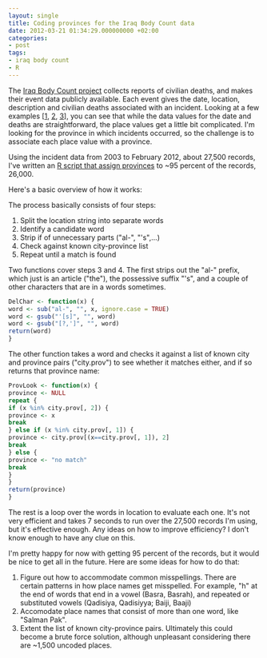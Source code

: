 ```yaml
---
layout: single
title: Coding provinces for the Iraq Body Count data
date: 2012-03-21 01:34:29.000000000 +02:00
categories:
- post
tags:
- iraq body count
- R
---
```


The [Iraq Body Count project](http://www.iraqbodycount.org/) collects reports of civilian deaths, and makes their event data publicly available. Each event gives the date, location, description and civilian deaths associated with an incident. Looking at a few examples [[1](http://www.iraqbodycount.org/database/incidents/k18564), [2](http://www.iraqbodycount.org/database/incidents/k18560), [3](http://www.iraqbodycount.org/database/incidents/k18554)], you can see that while the data values for the date and deaths are straightforward, the place values get a little bit complicated. I'm looking for the province in which incidents occurred, so the challenge is to associate each place value with a province.

Using the incident data from 2003 to February 2012, about 27,500 records, I've written an [R script that assign provinces](https://github.com/andybega/Code_IBC_Province/blob/master/code_province.R) to ~95 percent of the records, 26,000.

Here's a basic overview of how it works:

The process basically consists of four steps:

1.  Split the location string into separate words
2.  Identify a candidate word
3.  Strip if of unnecessary parts ("al-", "'s",...)
4.  Check against known city-province list
5.  Repeat until a match is found

Two functions cover steps 3 and 4\. The first strips out the "al-" prefix, which just is an article ("the"), the possessive suffix "'s", and a couple of other characters that are in a words sometimes.

```r  
DelChar <- function(x) {  
word <- sub("al-", "", x, ignore.case = TRUE)  
word <- gsub("'[s]", "", word)  
word <- gsub("[?,']", "", word)  
return(word)  
}  
```

The other function takes a word and checks it against a list of known city and province pairs ("city.prov") to see whether it matches either, and if so returns that province name:

```r  
ProvLook <- function(x) {  
province <- NULL  
repeat {  
if (x %in% city.prov[, 2]) {  
province <- x  
break  
} else if (x %in% city.prov[, 1]) {  
province <- city.prov[(x==city.prov[, 1]), 2]  
break  
} else {  
province <- "no match"  
break  
}  
}  
return(province)  
}  
```

The rest is a loop over the words in location to evaluate each one. It's not very efficient and takes 7 seconds to run over the 27,500 records I'm using, but it's effective enough. Any ideas on how to improve efficiency? I don't know enough to have any clue on this.

I'm pretty happy for now with getting 95 percent of the records, but it would be nice to get all in the future. Here are some ideas for how to do that:

1.  Figure out how to accommodate common misspellings. There are certain patterns in how place names get misspelled. For example, "h" at the end of words that end in a vowel (Basra, Basrah), and repeated or substituted vowels (Qadisiya, Qadisiyya; Baiji, Baaji)
2.  Accomodate place names that consist of more than one word, like "Salman Pak".
3.  Extent the list of known city-province pairs. Ultimately this could become a brute force solution, although unpleasant considering there are ~1,500 uncoded places.